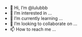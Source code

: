 - 👋 Hi, I’m @lulubbb
- 👀 I’m interested in ...
- 🌱 I’m currently learning ...
- 💞️ I’m looking to collaborate on ...
- 📫 How to reach me ...

<!---
lulubbb/lulubbb is a ✨ special ✨ repository because its `README.md` (this file) appears on your GitHub profile.
You can click the Preview link to take a look at your changes.
--->
